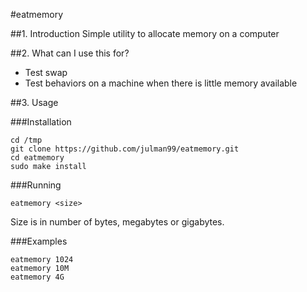 #eatmemory

##1. Introduction
Simple utility to allocate memory on a computer

##2. What can I use this for?
- Test swap
- Test behaviors on a machine when there is little memory available

##3. Usage

###Installation

```
cd /tmp
git clone https://github.com/julman99/eatmemory.git
cd eatmemory
sudo make install
```

###Running

```
eatmemory <size>
```

Size is in number of bytes, megabytes or gigabytes.

###Examples
```
eatmemory 1024
eatmemory 10M
eatmemory 4G
```

